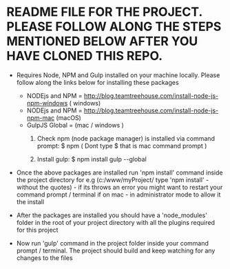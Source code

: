 # README FILE FOR THE PROJECT. PLEASE FOLLOW ALONG THE STEPS MENTIONED BELOW AFTER YOU HAVE CLONED THIS REPO.
* Requires Node, NPM and Gulp installed on your machine locally. Please follow along the links below for installing these packages 
  * NODEjs and NPM = http://blog.teamtreehouse.com/install-node-js-npm-windows ( windows)
  * NODEjs and NPM = http://blog.teamtreehouse.com/install-node-js-npm-mac (macOS) 
  * GulpJS Global = (mac / windows )
    1. Check npm (node package manager) is installed via command prompt:
       $ npm ( Dont type $ that is mac command prompt )
    
    2. Install gulp:
       $ npm install gulp --global

* Once the above packages are installed run 'npm install' command inside the project directory
  for e.g (c:/www/myProject/ type 'npm install' - without the quotes) - if its throws an error you might want to restart your command prompt / terminal if on mac - in administrator mode to allow it the install

* After the packages are installed you should have a 'node_modules' folder in the root of your project    directory with all the plugins required for this project

* Now run 'gulp' command in the project folder inside your command prompt / terminal. The project should build and keep watching for any changes to the files


  
